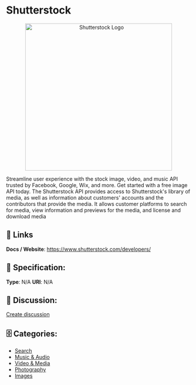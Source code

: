 # Shutterstock
<p align="center">
    <img width="400" src="https://raw.githubusercontent.com/apis-list/apis-list/main/apis/shutterstock/logo_256x256.png" alt="Shutterstock Logo"/>
</p>

Streamline user experience with the stock image, video, and music API trusted by Facebook, Google, Wix, and more. Get started with a free image API today. The Shutterstock API provides access to Shutterstock's library of media, as well as information about customers' accounts and the contributors that provide the media. It allows customer platforms to search for media, view information and previews for the media, and license and download media

##  🔗 Links
**Docs / Website**: https://www.shutterstock.com/developers/

## 🧬 Specification:
**Type**: N/A
**URI**: N/A

## 💬 Discussion:
[Create discussion](https://github.com/apis-list/apis-list/discussions/new)

## 🗄️ Categories:
- [Search](https://github.com/apis-list/apis-list#search)
- [Music & Audio](https://github.com/apis-list/apis-list#music--audio)
- [Video & Media](https://github.com/apis-list/apis-list#video--media)
- [Photography](https://github.com/apis-list/apis-list#photography)
- [Images](https://github.com/apis-list/apis-list#images)



